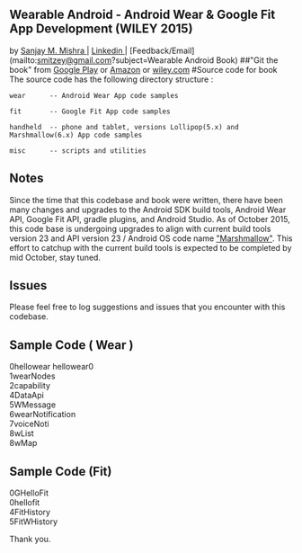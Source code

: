 ## Wearable Android -  Android Wear & Google Fit App Development (WILEY 2015) 
by [Sanjay M. Mishra ](https://plus.google.com/+SanjayMishra369) | [ Linkedin ](https://www.linkedin.com/in/sanjaymmishra) | [Feedback/Email](mailto:smitzey@gmail.com?subject=Wearable Android Book)
##"Git the book" from  [Google Play](https://play.google.com/store/books/details/Sanjay_M_Mishra_Wearable_Android?id=ktVZCgAAQBAJ) or  [Amazon](http://www.amazon.com/Wearable-Android-App-Development-Google/dp/111905110X) or [wiley.com](http://www.wiley.com/WileyCDA/WileyTitle/productCd-111905110X.html) 
#Source code for book
The source code has the following directory structure :

	wear      -- Android Wear App code samples

	fit       -- Google Fit App code samples

	handheld  -- phone and tablet, versions Lollipop(5.x) and Marshmallow(6.x) App code samples
	
	misc      -- scripts and utilities

## Notes
Since the time that this codebase and book were written, there have been many changes and upgrades to the Android SDK build tools, Android Wear API, Google Fit API, gradle plugins, and Android Studio.  As of October 2015, this code base is  undergoing upgrades to align with current  build tools  version 23 and API version 23 / Android OS code name  ["Marshmallow"](https://en.wikipedia.org/wiki/Android_Marshmallow). This effort to catchup with the current build tools is  expected to be completed by mid October,  stay tuned.

## Issues
Please feel free to log suggestions and  issues  that you encounter with this codebase. 


## Sample Code ( Wear ) 
0hellowear 
hellowear0  
1wearNodes  
2capability  
4DataApi  
5WMessage  
6wearNotification  
7voiceNoti  
8wList  
8wMap 

## Sample Code (Fit) 
0GHelloFit  
0hellofit  
4FitHistory  
5FitWHistory

Thank you. 
